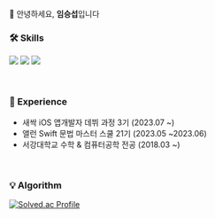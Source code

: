 👋 안녕하세요, **임승섭**입니다 

### 🛠️ Skills

<img src="https://img.shields.io/badge/C-A8B9CC?style=for-the-badge&logo=c&logoColor=white"> <img src="https://img.shields.io/badge/C++-00599C?style=for-the-badge&logo=cplusplus&logoColor=white"> <img src="https://img.shields.io/badge/Swift-F05138?style=for-the-badge&logo=swift&logoColor=white">

<br>

### 📖 Experience
- 새싹 iOS 앱개발자 데뷔 과정 3기 (2023.07 ~)
- 앨런 Swift 문법 마스터 스쿨 21기 (2023.05 ~2023.06)
- 서강대학교 수학 & 컴퓨터공학 전공 (2018.03 ~)

<br>

### 💡 Algorithm
[![Solved.ac Profile](http://mazassumnida.wtf/api/v2/generate_badge?boj=limss9076)](https://solved.ac/limss9076/)
